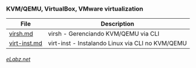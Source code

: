 ### KVM/QEMU, VirtualBox, VMware virtualization

| File | Description |
|------|-------------|
|[virsh.md](http://elabz.net/KVM/virsh)| virsh - Gerenciando KVM/QEMU via CLI |
|[virt-inst.md](http://elabz.net/KVM/virt-inst)| virt-inst - Instalando Linux via CLI no KVM/QEMU |

###### [eLabz.net](https://elabz.net)
